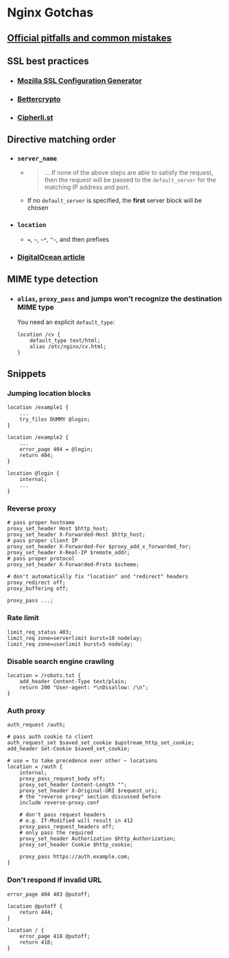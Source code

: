 # Nginx Gotchas

## [Official pitfalls and common mistakes](https://www.nginx.com/resources/wiki/start/topics/tutorials/config_pitfalls/)

## SSL best practices
- ### [Mozilla SSL Configuration Generator](https://ssl-config.mozilla.org/)
- ### [Bettercrypto](https://bettercrypto.org/#_nginx)
- ### [Cipherli.st](https://cipherli.st/)

## Directive matching order
- ### `server_name`
  - > ... If none of the above steps are able to satisfy the request, then the request will be passed to the `default_server` for the matching IP address and port.
  - If no `default_server` is specified, the **first** server block will be chosen
- ### `location`
  - `=`, `~`, `~*`, `^~`, and then prefixes
- ### [DigitalOcean article](https://www.digitalocean.com/community/tutorials/understanding-nginx-server-and-location-block-selection-algorithms)

## MIME type detection
- ### `alias`, `proxy_pass` and jumps won't recognize the destination MIME type
    You need an explicit `default_type`:
    ```nginx
    location /cv {
        default_type text/html;
        alias /etc/nginx/cv.html;
    }
    ```

## Snippets
### Jumping location blocks
```nginx
location /example1 {
    ...
    try_files DUMMY @login;
}

location /example2 {
    ...
    error_page 404 = @login;
    return 404;
}

location @login {
    internal;
    ...
}
```

### Reverse proxy
```nginx
# pass proper hostname
proxy_set_header Host $http_host;
proxy_set_header X-Forwarded-Host $http_host;
# pass proper client IP
proxy_set_header X-Forwarded-For $proxy_add_x_forwarded_for;
proxy_set_header X-Real-IP $remote_addr;
# pass proper protocol
proxy_set_header X-Forwarded-Proto $scheme;

# don't automatically fix "location" and "redirect" headers
proxy_redirect off;
proxy_buffering off;

proxy_pass ...; 
```

### Rate limit
```nginx
limit_req_status 403;
limit_req zone=serverlimit burst=10 nodelay;
limit_req zone=userlimit burst=5 nodelay;
```

### Disable search engine crawling
```nginx
location = /robots.txt {
    add_header Content-Type text/plain;
    return 200 "User-agent: *\nDisallow: /\n";
}
```

### Auth proxy
```nginx
auth_request /auth;

# pass auth cookie to client
auth_request_set $saved_set_cookie $upstream_http_set_cookie;
add_header Set-Cookie $saved_set_cookie;

# use = to take precedence over other ~ locations
location = /auth {
    internal;
    proxy_pass_request_body off;
    proxy_set_header Content-Length "";
    proxy_set_header X-Original-URI $request_uri;
    # the "reverse proxy" section discussed before
    include reverse-proxy.conf

    # don't pass request headers
    # e.g. If-Modified will result in 412
    proxy_pass_request_headers off;
    # only pass the required
    proxy_set_header Authorization $http_Authorization;
    proxy_set_header Cookie $http_cookie;

    proxy_pass https://auth.example.com; 
}
```

### Don't respond if invalid URL
```nginx
error_page 404 403 @putoff;

location @putoff {
    return 444;
}

location / {
    error_page 418 @putoff;
    return 418;
}
```
